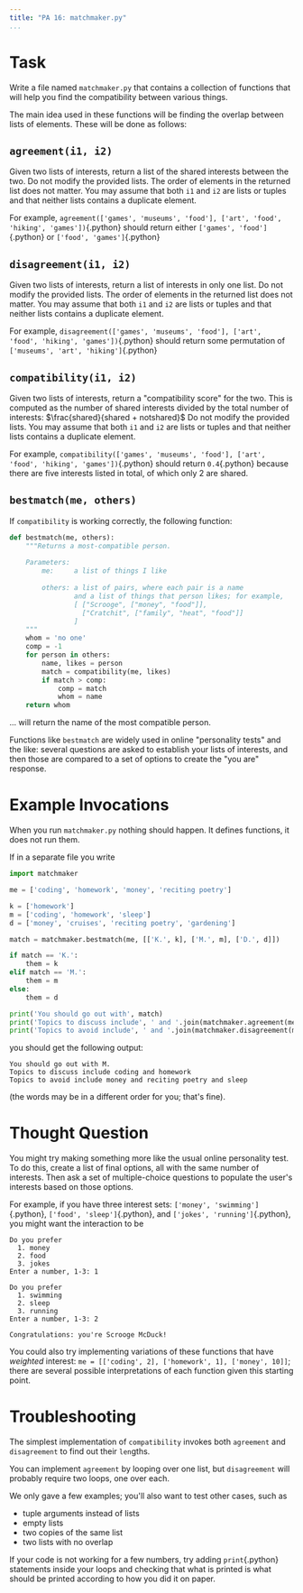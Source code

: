 ```yaml
---
title: "PA 16: matchmaker.py"
...
```


# Task

Write a file named `matchmaker.py` that contains a collection of functions
that will help you find the compatibility between various things.

The main idea used in these functions will be finding the overlap between lists of elements.
These will be done as follows:

## `agreement(i1, i2)`

Given two lists of interests, return a list of the shared interests between the two.
Do not modify the provided lists.
The order of elements in the returned list does not matter.
You may assume that both `i1` and `i2` are lists or tuples and that neither lists contains a duplicate element.

For example, `agreement(['games', 'museums', 'food'], ['art', 'food', 'hiking', 'games'])`{.python} should return either `['games', 'food']`{.python} or `['food', 'games']`{.python}

## `disagreement(i1, i2)`

Given two lists of interests, return a list of interests in only one list.
Do not modify the provided lists.
The order of elements in the returned list does not matter.
You may assume that both `i1` and `i2` are lists or tuples and that neither lists contains a duplicate element.

For example, `disagreement(['games', 'museums', 'food'], ['art', 'food', 'hiking', 'games'])`{.python} should return some permutation of `['museums', 'art', 'hiking']`{.python}

## `compatibility(i1, i2)`

Given two lists of interests, return a "compatibility score" for the two.
This is computed as the number of shared interests divided by the total number of interests:
$\frac{shared}{shared + notshared}$
Do not modify the provided lists.
You may assume that both `i1` and `i2` are lists or tuples and that neither lists contains a duplicate element.

For example, `compatibility(['games', 'museums', 'food'], ['art', 'food', 'hiking', 'games'])`{.python} should return `0.4`{.python} because there are five interests listed in total, of which only 2 are shared.

## `bestmatch(me, others)`

If `compatibility` is working correctly, the following function:

````python
def bestmatch(me, others):
    """Returns a most-compatible person.
    
    Parameters:
        me:     a list of things I like
        
        others: a list of pairs, where each pair is a name 
                and a list of things that person likes; for example,
                [ ["Scrooge", ["money", "food"]], 
                  ["Cratchit", ["family", "heat", "food"]]
                ]
    """
    whom = 'no one'
    comp = -1
    for person in others:
        name, likes = person
        match = compatibility(me, likes)
        if match > comp:
            comp = match
            whom = name
    return whom

````

... will return the name of the most compatible person.

Functions like `bestmatch` are widely used in online "personality tests" and the like:
several questions are asked to establish your lists of interests,
and then those are compared to a set of options to create the "you are" response.

# Example Invocations

When you run `matchmaker.py` nothing should happen.
It defines functions, it does not run them.

If in a separate file you write

````python
import matchmaker

me = ['coding', 'homework', 'money', 'reciting poetry']

k = ['homework']
m = ['coding', 'homework', 'sleep']
d = ['money', 'cruises', 'reciting poetry', 'gardening']

match = matchmaker.bestmatch(me, [['K.', k], ['M.', m], ['D.', d]])

if match == 'K.':
    them = k
elif match == 'M.':
    them = m
else:
    them = d

print('You should go out with', match)
print('Topics to discuss include', ' and '.join(matchmaker.agreement(me, them)))
print('Topics to avoid include', ' and '.join(matchmaker.disagreement(me, them)))
````

you should get the following output:

````
You should go out with M.
Topics to discuss include coding and homework
Topics to avoid include money and reciting poetry and sleep
````

(the words may be in a different order for you; that's fine).

# Thought Question

You might try making something more like the usual online personality test.
To do this, create a list of final options, all with the same number of interests.
Then ask a set of multiple-choice questions to populate the user's interests based on those options.

For example, if you have three interest sets: `['money', 'swimming']`{.python}, `['food', 'sleep']`{.python}, and `['jokes', 'running']`{.python}, you might want the interaction to be

````
Do you prefer
  1. money
  2. food
  3. jokes
Enter a number, 1-3: 1

Do you prefer
  1. swimming
  2. sleep
  3. running
Enter a number, 1-3: 2

Congratulations: you're Scrooge McDuck!
````

You could also try implementing variations of these functions that have *weighted* interest:
`me = [['coding', 2], ['homework', 1], ['money', 10]]`;
there are several possible interpretations of each function given this starting point.


# Troubleshooting

The simplest implementation of `compatibility` invokes both `agreement` and `disagreement` to find out their `len`gths.

You can implement `agreement` by looping over one list, but `disagreement` will probably require two loops, one over each.

We only gave a few examples; you'll also want to test other cases, such as

-   tuple arguments instead of lists
-   empty lists
-   two copies of the same list
-   two lists with no overlap

If your code is not working for a few numbers, try adding `print`{.python} statements inside your loops and checking that what is printed is what should be printed according to how you did it on paper.

